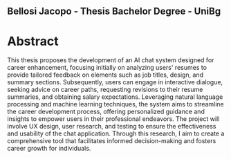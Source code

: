 ## Bellosi Jacopo - Thesis Bachelor Degree - UniBg
# Abstract
This thesis proposes the development of an AI chat system designed for career enhancement, focusing initially on analyzing users' resumes to provide tailored feedback on elements such as job titles, design, and summary sections. Subsequently, users can engage in interactive dialogue, seeking advice on career paths, requesting revisions to their resume summaries, and obtaining salary expectations. Leveraging natural language processing and machine learning techniques, the system aims to streamline the career development process, offering personalized guidance and insights to empower users in their professional endeavors. 
The project will involve UX design, user research, and testing to ensure the effectiveness and usability of the chat application. Through this research, I aim to create a comprehensive tool that facilitates informed decision-making and fosters career growth for individuals.
